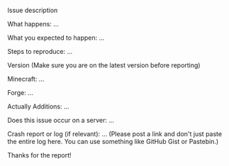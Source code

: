 Issue description

What happens: ...

What you expected to happen: ...

Steps to reproduce: ...

Version  (Make sure you are on the latest version before reporting)

Minecraft: ...

Forge: ...

Actually Additions: ...

Does this issue occur on a server: ...

Crash report or log (if relevant): ...
(Please post a link and don't just paste the entire log here. You can use something like GitHub Gist or Pastebin.)

Thanks for the report!